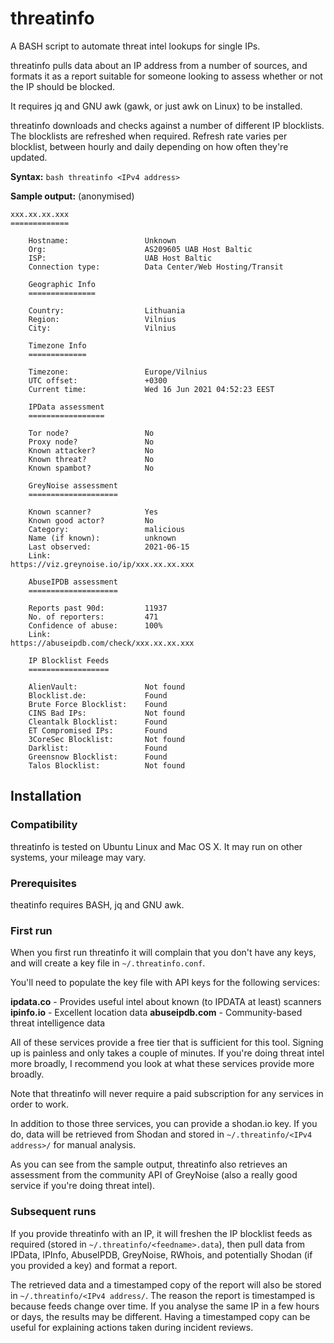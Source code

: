 # threatinfo
A BASH script to automate threat intel lookups for single IPs.

threatinfo pulls data about an IP address from a number of sources, and formats it as a report suitable for someone looking to assess whether or not the IP should be blocked.

It requires jq and GNU awk (gawk, or just awk on Linux) to be installed.

threatinfo downloads and checks against a number of different IP blocklists. The blocklists are refreshed when required. Refresh rate varies per blocklist, between hourly and daily depending on how often they're updated.

**Syntax:** `bash threatinfo <IPv4 address>`

**Sample output:** (anonymised)


```
xxx.xx.xx.xxx
=============

    Hostname:                 Unknown
    Org:                      AS209605 UAB Host Baltic
    ISP:                      UAB Host Baltic
    Connection type:          Data Center/Web Hosting/Transit

    Geographic Info
    ===============

    Country:                  Lithuania
    Region:                   Vilnius
    City:                     Vilnius

    Timezone Info
    =============

    Timezone:                 Europe/Vilnius
    UTC offset:               +0300
    Current time:             Wed 16 Jun 2021 04:52:23 EEST

    IPData assessment
    =================
    
    Tor node?                 No
    Proxy node?               No
    Known attacker?           No
    Known threat?             No
    Known spambot?            No
    
    GreyNoise assessment
    ====================
    
    Known scanner?            Yes
    Known good actor?         No
    Category:                 malicious
    Name (if known):          unknown
    Last observed:            2021-06-15
    Link:                     https://viz.greynoise.io/ip/xxx.xx.xx.xxx
    
    AbuseIPDB assessment
    ====================
    
    Reports past 90d:         11937
    No. of reporters:         471
    Confidence of abuse:      100%
    Link:                     https://abuseipdb.com/check/xxx.xx.xx.xxx

    IP Blocklist Feeds
    ==================

    AlienVault:               Not found
    Blocklist.de:             Found
    Brute Force Blocklist:    Found
    CINS Bad IPs:             Not found
    Cleantalk Blocklist:      Found
    ET Compromised IPs:       Found
    3CoreSec Blocklist:       Not found
    Darklist:                 Found
    Greensnow Blocklist:      Found
    Talos Blocklist:          Not found
```

## Installation

### Compatibility

threatinfo is tested on Ubuntu Linux and Mac OS X. It may run on other systems, your mileage may vary.

### Prerequisites

theatinfo requires BASH, jq and GNU awk.

### First run

When you first run threatinfo it will complain that you don't have any keys, and will create a key file in `~/.threatinfo.conf`.

You'll need to populate the key file with API keys for the following services:

**ipdata.co**      - Provides useful intel about known (to IPDATA at least) scanners
**ipinfo.io**      - Excellent location data
**abuseipdb.com**  - Community-based threat intelligence data

All of these services provide a free tier that is sufficient for this tool. Signing up is painless and only takes a couple of minutes. If you're doing threat intel more broadly, I recommend you look at what these services provide more broadly.

Note that threatinfo will never require a paid subscription for any services in order to work.

In addition to those three services, you can provide a shodan.io key. If you do, data will be retrieved from Shodan and stored in `~/.threatinfo/<IPv4 address>/` for manual analysis.

As you can see from the sample output, threatinfo also retrieves an assessment from the community API of GreyNoise (also a really good service if you're doing threat intel).

### Subsequent runs

If you provide threatinfo with an IP, it will freshen the IP blocklist feeds as required (stored in `~/.threatinfo/<feedname>.data`), then pull data from IPData, IPInfo, AbuseIPDB, GreyNoise, RWhois, and potentially Shodan (if you provided a key) and format a report.

The retrieved data and a timestamped copy of the report will also be stored in `~/.threatinfo/<IPv4 address/`. The reason the report is timestamped is because feeds change over time. If you analyse the same IP in a few hours or days, the results may be different. Having a timestamped copy can be useful for explaining actions taken during incident reviews.

